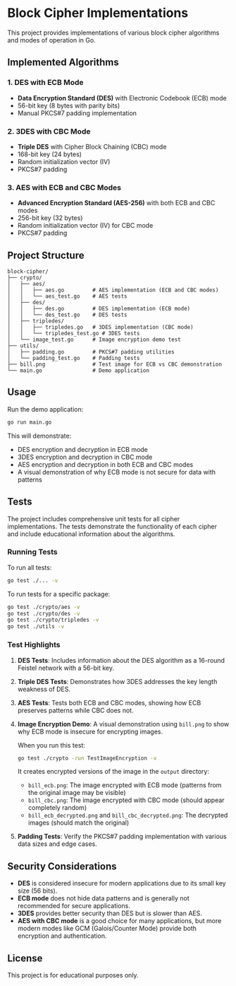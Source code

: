 # Block Cipher Implementations

This project provides implementations of various block cipher algorithms and modes of operation in Go.

## Implemented Algorithms

### 1. DES with ECB Mode

- **Data Encryption Standard (DES)** with Electronic Codebook (ECB) mode
- 56-bit key (8 bytes with parity bits)
- Manual PKCS#7 padding implementation

### 2. 3DES with CBC Mode

- **Triple DES** with Cipher Block Chaining (CBC) mode
- 168-bit key (24 bytes)
- Random initialization vector (IV)
- PKCS#7 padding

### 3. AES with ECB and CBC Modes

- **Advanced Encryption Standard (AES-256)** with both ECB and CBC modes
- 256-bit key (32 bytes)
- Random initialization vector (IV) for CBC mode
- PKCS#7 padding

## Project Structure

```
block-cipher/
├── crypto/
│   ├── aes/
│   │   ├── aes.go         # AES implementation (ECB and CBC modes)
│   │   └── aes_test.go    # AES tests
│   ├── des/
│   │   ├── des.go         # DES implementation (ECB mode)
│   │   └── des_test.go    # DES tests
│   ├── tripledes/
│   │   ├── tripledes.go   # 3DES implementation (CBC mode)
│   │   └── tripledes_test.go # 3DES tests
│   └── image_test.go      # Image encryption demo test
├── utils/
│   ├── padding.go         # PKCS#7 padding utilities
│   └── padding_test.go    # Padding tests
├── bill.png               # Test image for ECB vs CBC demonstration
└── main.go                # Demo application
```

## Usage

Run the demo application:

```bash
go run main.go
```

This will demonstrate:

- DES encryption and decryption in ECB mode
- 3DES encryption and decryption in CBC mode
- AES encryption and decryption in both ECB and CBC modes
- A visual demonstration of why ECB mode is not secure for data with patterns

## Tests

The project includes comprehensive unit tests for all cipher implementations. The tests demonstrate the functionality of each cipher and include educational information about the algorithms.

### Running Tests

To run all tests:

```bash
go test ./... -v
```

To run tests for a specific package:

```bash
go test ./crypto/aes -v
go test ./crypto/des -v
go test ./crypto/tripledes -v
go test ./utils -v
```

### Test Highlights

1. **DES Tests**: Includes information about the DES algorithm as a 16-round Feistel network with a 56-bit key.

2. **Triple DES Tests**: Demonstrates how 3DES addresses the key length weakness of DES.

3. **AES Tests**: Tests both ECB and CBC modes, showing how ECB preserves patterns while CBC does not.

4. **Image Encryption Demo**: A visual demonstration using `bill.png` to show why ECB mode is insecure for encrypting images.

   When you run this test:

   ```bash
   go test ./crypto -run TestImageEncryption -v
   ```

   It creates encrypted versions of the image in the `output` directory:

   - `bill_ecb.png`: The image encrypted with ECB mode (patterns from the original image may be visible)
   - `bill_cbc.png`: The image encrypted with CBC mode (should appear completely random)
   - `bill_ecb_decrypted.png` and `bill_cbc_decrypted.png`: The decrypted images (should match the original)

5. **Padding Tests**: Verify the PKCS#7 padding implementation with various data sizes and edge cases.

## Security Considerations

- **DES** is considered insecure for modern applications due to its small key size (56 bits).
- **ECB mode** does not hide data patterns and is generally not recommended for secure applications.
- **3DES** provides better security than DES but is slower than AES.
- **AES with CBC mode** is a good choice for many applications, but more modern modes like GCM (Galois/Counter Mode) provide both encryption and authentication.

## License

This project is for educational purposes only.

